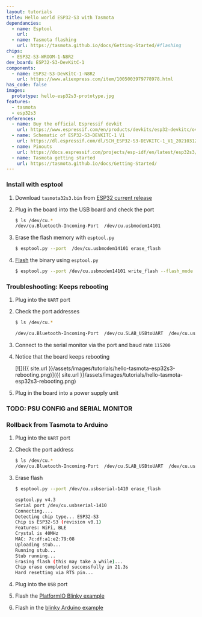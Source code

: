 ```yaml
---
layout: tutorials
title: Hello world ESP32-S3 with Tasmota
dependancies:
  - name: Esptool
    url:
  - name: Tasmota flashing
    url: https://tasmota.github.io/docs/Getting-Started/#flashing
chips:
  - ESP32-S3-WROOM-1-N8R2
dev_board: ESP32-S3-DevKitC-1
components:
  - name: ESP32-S3-DevKitC-1-N8R2
    url: https://www.aliexpress.com/item/1005003979778978.html
has_code: false
images:
  prototype: hello-esp32s3-prototype.jpg
features:
  - tasmota
  - esp32s3
references:
  - name: Buy the official Espressif devkit
    url: https://www.espressif.com/en/products/devkits/esp32-devkitc/overview
  - name: Schematic of ESP32-S3-DEVKITC-1 V1
    url: https://dl.espressif.com/dl/SCH_ESP32-S3-DEVKITC-1_V1_20210312C.pdf
  - name: Pinouts
    url: https://docs.espressif.com/projects/esp-idf/en/latest/esp32s3/hw-reference/esp32s3/user-guide-devkitc-1.html#pin-layout
  - name: Tasmota getting started
    url: https://tasmota.github.io/docs/Getting-Started/
---
```


### Install with esptool

1. Download `tasmota32s3.bin` from [ESP32 current release](http://ota.tasmota.com/tasmota32/release/)
1. Plug in the board into the USB board and check the port

    ```sh
    $ ls /dev/cu.*
    /dev/cu.Bluetooth-Incoming-Port  /dev/cu.usbmodem14101
    ```
1. Erase the flash memory with `esptool.py`

    ```sh
    $ esptool.py --port  /dev/cu.usbmodem14101 erase_flash
    ```
1. [Flash](https://docs.espressif.com/projects/esptool/en/latest/esp32s3/esptool/flash-modes.html) the binary using `esptool.py`

    ```sh
    $ esptool.py --port /dev/cu.usbmodem14101 write_flash --flash_mode dio --flash_size 4MB 0x0 tasmota32s3.bin
    ```

### Troubleshooting: Keeps rebooting

1. Plug into the `UART` port
1. Check the port addresses

    ```sh
    $ ls /dev/cu.*

    /dev/cu.Bluetooth-Incoming-Port  /dev/cu.SLAB_USBtoUART  /dev/cu.usbserial-1410
    ```
1. Connect to the serial monitor via the port and baud rate `115200`

1. Notice that the board keeps rebooting

    [![]({{ site.url }}/assets/images/tutorials/hello-tasmota-esp32s3-rebooting.png)]({{ site.url }}/assets/images/tutorials/hello-tasmota-esp32s3-rebooting.png)
1. Plug in the board into a power supply unit

<!-- TODO -->
<h3 class="has-background-warning-light">TODO: PSU CONFIG and SERIAL MONITOR</h3>

### Rollback from Tasmota to Arduino

1. Plug into the `UART` port
1. Check the port address

    ```sh
    $ ls /dev/cu.*
    /dev/cu.Bluetooth-Incoming-Port  /dev/cu.SLAB_USBtoUART  /dev/cu.usbserial-1410
    ```
1. Erase flash

    ```sh
    $ esptool.py --port /dev/cu.usbserial-1410 erase_flash

    esptool.py v4.3
    Serial port /dev/cu.usbserial-1410
    Connecting....
    Detecting chip type... ESP32-S3
    Chip is ESP32-S3 (revision v0.1)
    Features: WiFi, BLE
    Crystal is 40MHz
    MAC: 7c:df:a1:e2:79:08
    Uploading stub...
    Running stub...
    Stub running...
    Erasing flash (this may take a while)...
    Chip erase completed successfully in 21.3s
    Hard resetting via RTS pin...
    ```
1. Plug into the `USB` port
1. Flash the [PlatformIO Blinky example](./blinky-esp32s3-platformio)
1. Flash in the [blinky Arduino example](./blinky-esp32s3)
